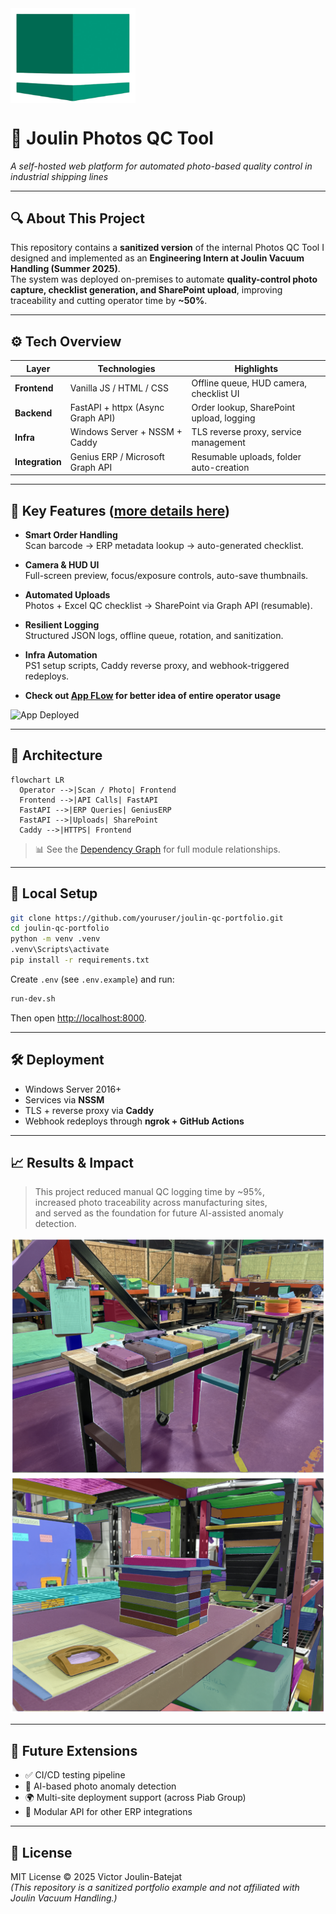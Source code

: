 <img src="static/resources/logo-nobg.png" alt="Joulin Logo" align="center" width="200">

# 🧠 Joulin Photos QC Tool  
*A self-hosted web platform for automated photo-based quality control in industrial shipping lines*

---

## 🔍 About This Project

This repository contains a **sanitized version** of the internal Photos QC Tool I designed and implemented as an **Engineering Intern at Joulin Vacuum Handling (Summer 2025)**.  
The system was deployed on-premises to automate **quality-control photo capture, checklist generation, and SharePoint upload**, improving traceability and cutting operator time by **~50%**.

---

## ⚙️ Tech Overview

| Layer | Technologies | Highlights |
|-------|---------------|-------------|
| **Frontend** | Vanilla JS / HTML / CSS | Offline queue, HUD camera, checklist UI |
| **Backend** | FastAPI + httpx (Async Graph API) | Order lookup, SharePoint upload, logging |
| **Infra** | Windows Server + NSSM + Caddy | TLS reverse proxy, service management |
| **Integration** | Genius ERP / Microsoft Graph API | Resumable uploads, folder auto-creation |

---

## 🧩 Key Features ([more details here](README-details.md#-major-features))

- **Smart Order Handling**  
  Scan barcode → ERP metadata lookup → auto-generated checklist.  

- **Camera & HUD UI**  
  Full-screen preview, focus/exposure controls, auto-save thumbnails.  

- **Automated Uploads**  
  Photos + Excel QC checklist → SharePoint via Graph API (resumable).  

- **Resilient Logging**  
  Structured JSON logs, offline queue, rotation, and sanitization.  

- **Infra Automation**  
  PS1 setup scripts, Caddy reverse proxy, and webhook-triggered redeploys. 

- **Check out [App FLow](APP-FLOW.md) for better idea of entire operator usage**

![App Deployed](static/resources/deployed.png)

---

## 🧱 Architecture

```mermaid
flowchart LR
  Operator -->|Scan / Photo| Frontend
  Frontend -->|API Calls| FastAPI
  FastAPI -->|ERP Queries| GeniusERP
  FastAPI -->|Uploads| SharePoint
  Caddy -->|HTTPS| Frontend
```

> 📊 See the [Dependency Graph](static/resources/dependency-graph.svg) for full module relationships.  

---

## 🧰 Local Setup

```bash
git clone https://github.com/youruser/joulin-qc-portfolio.git
cd joulin-qc-portfolio
python -m venv .venv
.venv\Scripts\activate
pip install -r requirements.txt
```

Create `.env` (see `.env.example`) and run:

```bash
run-dev.sh
```

Then open [http://localhost:8000](http://localhost:8000).

---

## 🛠 Deployment

- Windows Server 2016+  
- Services via **NSSM**  
- TLS + reverse proxy via **Caddy**  
- Webhook redeploys through **ngrok + GitHub Actions**

---

## 📈 Results & Impact

> This project reduced manual QC logging time by ~95%,  
> increased photo traceability across manufacturing sites,  
> and served as the foundation for future AI-assisted anomaly detection.

![Segmented Gripper AI](static/resources/grippers-segmented.png)
![Segmented Foam AI](static/resources/foam-segmented.png)

---

## 🔮 Future Extensions

- ✅ CI/CD testing pipeline  
- 🤖 AI-based photo anomaly detection  
- 🌍 Multi-site deployment support (across Piab Group) 
- 🧩 Modular API for other ERP integrations  

---

## 🧾 License
MIT License © 2025 Victor Joulin-Batejat  
*(This repository is a sanitized portfolio example and not affiliated with Joulin Vacuum Handling.)*
